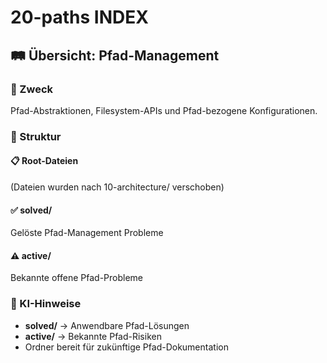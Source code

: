 # 20-paths INDEX

## 🛤️ Übersicht: Pfad-Management

### 🎯 Zweck
Pfad-Abstraktionen, Filesystem-APIs und Pfad-bezogene Konfigurationen.

### 📁 Struktur

#### 📋 Root-Dateien
(Dateien wurden nach 10-architecture/ verschoben)

#### ✅ solved/
Gelöste Pfad-Management Probleme

#### ⚠️ active/
Bekannte offene Pfad-Probleme

### 🚀 KI-Hinweise
- **solved/** → Anwendbare Pfad-Lösungen
- **active/** → Bekannte Pfad-Risiken
- Ordner bereit für zukünftige Pfad-Dokumentation